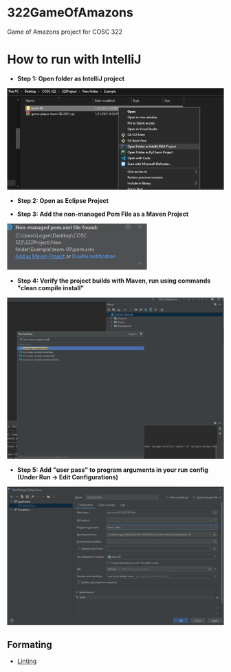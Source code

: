 # 322GameOfAmazons
Game of Amazons project for COSC 322

# How to run with IntelliJ

- **Step 1: Open folder as IntelliJ project**

![Open](Images/OpenWith.png)

- **Step 2: Open as Eclipse Project**

- **Step 3: Add the non-managed Pom File as a Maven Project**

![Non Managed POM](Images/POM.png)

- **Step 4: Verify the project builds with Maven, run using commands "clean compile install"**

![clean compile install](Images/MavenRun.png)

- **Step 5: Add "user pass" to program arguments in your run config (Under Run -> Edit Configurations)**

![Build Config](Images/RunConfig.png)


## Formating
- [Linting](https://github.com/cosc-322-main-team/322GameOfAmazons/blob/main/team-01/documentation/linter-setup-instrutions.md)
